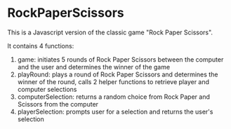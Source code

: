 # RockPaperScissors
This is a Javascript version of the classic game "Rock Paper Scissors".

It contains 4 functions:
1. game: initiates 5 rounds of Rock Paper Scissors between the computer and the user and determines the winner of the game
3. playRound: plays a round of Rock Paper Scissors and determines the winner of the round, calls 2 helper functions to retrieve player and computer selections
4. computerSelection: returns a random choice from Rock Paper and Scissors from the computer
5. playerSelection: prompts user for a selection and returns the user's selection


